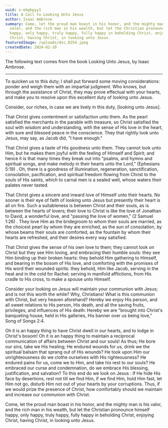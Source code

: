 ```yaml
---
uuid: v-ebgkpyy1
title: A Call to Looking Unto Jesus
author: Isaac Ambrose
summary: Come, let the proud man boast in his honor, and the mighty man is his
  valor, and the rich man in his wealth, but let the Christian pronounce himself
  happy, only happy, truly happy, fully happy in beholding Christ, enjoying
  Christ, having Christ, in looking unto Jesus.
featuredImage: /uploads/dsc_0254.jpeg
createdDate: 2024-02-10
---
```

The following text comes from the book Looking Unto Jesus, by Isaac Ambrose.

---

To quicken us to this duty; I shall put forward some moving considerations: ponder and weigh them with an impartial judgment. Who knows, but through the assistance of Christ, they may prove effectual with your hearts, and make you to resolve upon this excellent duty of looking unto Jesus.

Consider, our riches, in case we are lively in this duty, \[looking unto Jesus].

That Christ gives contentment or satisfaction unto them. As the pearl satisfied the merchants in the parable with treasure, so Christ satisfied the soul with wisdom and understanding, with the sense of His love in the heart, with sure and blessed peace in the conscience. They that rightly look unto Jesus, may say, as Jacob did, "I have enough."

That Christ gives a taste of His goodness unto them. They cannot look unto Him, but he makes them joyful with the feeling of Himself and Spirit; and hence it is that many times they break out into "psalms, and hymns and spiritual songs, and make melody in their hearts unto the Lord," (Ephesians 5:19) . Oh, there is a goodness of illumination, regeneration, sanctification, consolation, pacification, and spiritual freedom flowing from Christ to the souls of His saints, which to carnal men is a sealed well, whose waters their palates never tasted.

That Christ gives a sincere and inward love of Himself unto their hearts. No sooner is their eye of faith of looking unto Jesus but presently their heart is all on fire. Such a suitableness is between Christ and their souls, as is between the hearts of lovers; their love to Christ is like the love of Jonathan to David, a wonderful love, and "passing the love of women," (2 Samuel 1:26) . They love Him as the bridegroom to whom their souls are married, as the choicest pearl by whom they are enriched, as the sun of consolation, by whose beams their souls are comforted, as the fountain by whom their hearts are refreshed, and their desires every way satisfied.

That Christ gives the sense of his own love to them; they cannot look on Christ but they see Him loving, and embracing their humble souls: they see Him binding up their broken hearts: they behold Him gathering to Himself, and bearing in the bosom of His love, and comforting with the promises of His word their wounded spirits: they behold, Him like Jacob, serving in the heat and in the cold for Rachel; serving in manifold afflictions, from His cradle to His cross, to make a spouse unto Himself.

Consider your looking on Jesus will maintain your communion with Jesus; and is not this worth the while? Why, Christians! What is this communion with Christ, but very heaven aforehand? Hereby we enjoy His person, and all sweet relations to His person, His death, and all the saving fruits, privileges, and influences of His death: Hereby we are "brought into Christ's banqueting house, held in His galleries, His banner over us being love," Song of Songs 2:4.

Oh it is an happy thing to have Christ dwell in our hearts, and to lodge in Christ's bosom! Oh it is an happy thing to maintain a reciprocal communication of affairs between Christ and our souls! As thus; He bore our sins, take we His healing; He endured wounds for us, drink we the spiritual balsam that sprang out of His wounds? He took upon Him our unrighteousness do we clothe ourselves with His righteousness? He endured pains for us, come we to Him, and take his rest to our souls? He embraced our curse and condemnation, do we embrace His blessing, justification, and salvation? To this end do we look on Jesus : If He hide His face by desertions, rest not till we find Him, if we find Him, hold Him fast, let Him not go, disturb Him not out of your hearts by your corruptions. Thus, if we would prize the presence of Christ, how comfortably should we maintain and increase our communion with Christ.

Come, let the proud man boast in his honor, and the mighty man is his valor, and the rich man in his wealth, but let the Christian pronounce himself happy, only happy, truly happy, fully happy in beholding Christ, enjoying Christ, having Christ, in looking unto Jesus.
